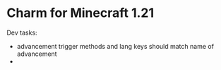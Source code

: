 # Charm for Minecraft 1.21

Dev tasks:
- advancement trigger methods and lang keys should match name of advancement
- 